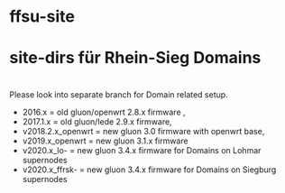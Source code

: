 # ffsu-site
# site-dirs für Rhein-Sieg Domains
#
Please look into separate branch for Domain related setup.

- 2016.x = old gluon/openwrt 2.8.x firmware ,
- 2017.1.x = old gluon/lede 2.9.x firmware,
- v2018.2.x_openwrt = new gluon 3.0 firmware with openwrt base,
- v2019.x_openwrt = new gluon 3.1.x firmware 
- v2020.x_lo- = new gluon 3.4.x firmware for Domains on Lohmar supernodes
- v2020.x_ffrsk- = new gluon 3.4.x firmware for Domains on Siegburg supernodes
